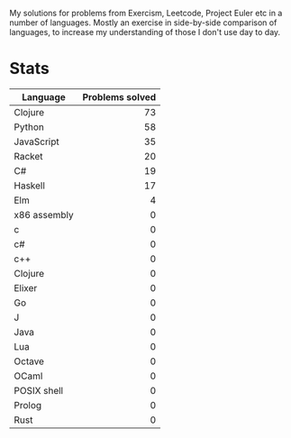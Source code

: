 
My solutions for problems from Exercism, Leetcode, Project Euler etc in a
number of languages. Mostly an exercise in side-by-side comparison of languages,
to increase my understanding of those I don't use day to day.

Stats
===

| Language | Problems solved |
| --- | ---: |
| Clojure |       73 |
| Python |       58 |
| JavaScript |       35 |
| Racket |       20 |
| C# |       19 |
| Haskell |       17 |
| Elm |        4 |
| x86 assembly | 0 |
| c | 0 |
| c# | 0 |
| c++ | 0 |
| Clojure | 0 |
| Elixer | 0 |
| Go | 0 |
| J | 0 |
| Java | 0 |
| Lua | 0 |
| Octave | 0 |
| OCaml | 0 |
| POSIX shell | 0 |
| Prolog | 0 |
| Rust | 0 |

